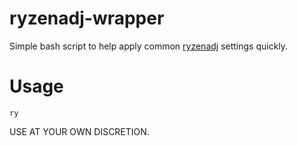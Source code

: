 # ryzenadj-wrapper

Simple bash script to help apply common [ryzenadj](https://github.com/FlyGoat/RyzenAdj) settings quickly.

# Usage

```
ry
```

USE AT YOUR OWN DISCRETION.
